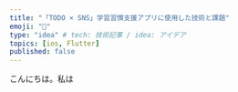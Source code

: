 ```yaml
---
title: "「TODO × SNS」学習習慣支援アプリに使用した技術と課題"
emoji: "📱"
type: "idea" # tech: 技術記事 / idea: アイデア
topics: [ios, Flutter]
published: false
---
```


こんにちは。私は
